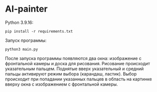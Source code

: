 # AI-painter

Python 3.9.16:

```
pip install -r requirements.txt
```

Запуск программы:

```
python3 main.py
```

После запуска программы появляются два окна: изображение с фронтальной камеры и доска для рисования. Рисование происходит указательным пальцем. Поднятые вверх указательный и средний пальцы активируют режим выбора (карандаш, ластик). Выбор происходит при попадании указанных пальцев в область на картинке вверху окна с изображением с фронтальной камеры.
